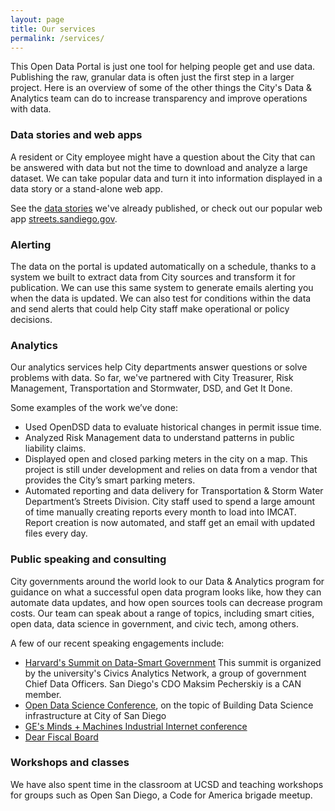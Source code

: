 ```yaml
---
layout: page
title: Our services
permalink: /services/
---
```

This Open Data Portal is just one tool for helping people get and use data. Publishing the raw, granular data is often just the first step in a larger project. Here is an overview of some of the other things the City's Data & Analytics team can do to increase transparency and improve operations with data.

### Data stories and web apps

A resident or City employee might have a question about the City that can be answered with data but not the time to download and analyze a large dataset. We can take popular data and turn it into information displayed in a data story or a stand-alone web app.

See the [data stories](/stories/) we've already published, or check out our popular web app <a href="https://www.streets.sandiego.gov" target="_blank" rel="noopener">streets.sandiego.gov</a>.

### Alerting

The data on the portal is updated automatically on a schedule, thanks to a system we built to extract data from City sources and transform it for publication. We can use this same system to generate emails alerting you when the data is updated. We can also test for conditions within the data and send alerts that could help City staff make operational or policy decisions.

### Analytics

Our analytics services help City departments answer questions or solve problems with data. So far, we've partnered with City Treasurer, Risk Management, Transportation and Stormwater, DSD, and Get It Done.

Some examples of the work we’ve done:

* Used OpenDSD data to evaluate historical changes in permit issue time.
* Analyzed Risk Management data to understand patterns in public liability claims.
* Displayed open and closed parking meters in the city on a map. This project is still under development and relies on data from a vendor that provides the City’s smart parking meters.
* Automated reporting and data delivery for Transportation & Storm Water Department’s Streets Division. City staff used to spend a large amount of time manually creating reports every month to load into IMCAT. Report creation is now automated, and staff get an email with updated files every day.

### Public speaking and consulting

City governments around the world look to our Data & Analytics program for guidance on what a successful open data program looks like, how they can automate data updates, and how open sources tools can decrease program costs. Our team can speak about a range of topics, including smart cities, open data, data science in government, and civic tech, among others.

A few of our recent speaking engagements include:

* [Harvard's Summit on Data-Smart Government](http://datasmart.ash.harvard.edu/)
This summit is organized by the university's Civics Analytics Network, a group of government Chief Data Officers. San Diego's CDO Maksim Pecherskiy is a CAN member.
* [Open Data Science Conference](https://odsc.com/california/speakers), on the topic of Building Data Science infrastructure at City of San Diego
* [GE's Minds + Machines Industrial Internet conference](http://ge.cvent.com/events/minds-machines-2017/event-summary-9c358e5cf3ce42faa9742ca9f1ba8acb.aspx)
* [Dear Fiscal Board](http://www.dearfiscalboard.com/dear-fiscal-board-series-information/)

### Workshops and classes

We have also spent time in the classroom at UCSD and teaching workshops for groups such as Open San Diego, a Code for America brigade meetup.
